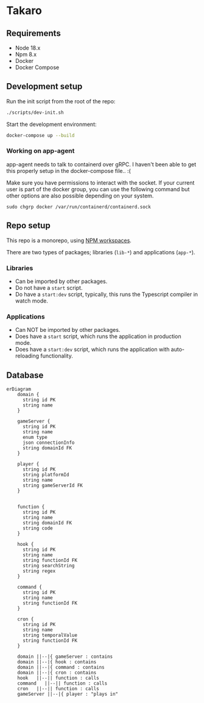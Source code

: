 # Takaro

## Requirements

- Node 18.x
- Npm 8.x
- Docker
- Docker Compose

## Development setup

Run the init script from the root of the repo:

```bash
./scripts/dev-init.sh 
```

Start the development environment:

```bash
docker-compose up --build
```

### Working on app-agent

app-agent needs to talk to containerd over gRPC. I haven't been able to get this properly setup in the docker-compose file.. :(

Make sure you have permissions to interact with the socket. If your current user is part of the docker group, you can use the following command but other options are also possible depending on your system.

```
sudo chgrp docker /var/run/containerd/containerd.sock
```

## Repo setup

This repo is a monorepo, using [NPM workspaces](https://docs.npmjs.com/cli/v7/using-npm/workspaces).

There are two types of packages; libraries (`lib-*`) and applications (`app-*`).

### Libraries

- Can be imported by other packages.
- Do not have a `start` script.
- Do have a `start:dev` script, typically, this runs the Typescript compiler in watch mode.

### Applications

- Can NOT be imported by other packages.
- Does have a `start` script, which runs the application in production mode.
- Does have a `start:dev` script, which runs the application with auto-reloading functionality.

## Database

```mermaid
erDiagram
    domain {
      string id PK
      string name
    }
    
    gameServer {
      string id PK
      string name
      enum type
      json connectionInfo 
      string domainId FK
    }
    
    player {
      string id PK
      string platformId
      string name
      string gameServerId FK
    }

    
    function {
      string id PK
      string name
      string domainId FK
      string code
    }

    hook {
      string id PK
      string name
      string functionId FK
      string searchString
      string regex
    }

    command {
      string id PK
      string name
      string functionId FK
    }

    cron {
      string id PK
      string name
      string temporalValue
      string functionId FK
    }

    domain ||--|{ gameServer : contains
    domain ||--|{ hook : contains
    domain ||--|{ command : contains
    domain ||--|{ cron : contains
    hook   ||--|| function : calls
    command   ||--|| function : calls
    cron   ||--|| function : calls
    gameServer ||--|{ player : "plays in"
```